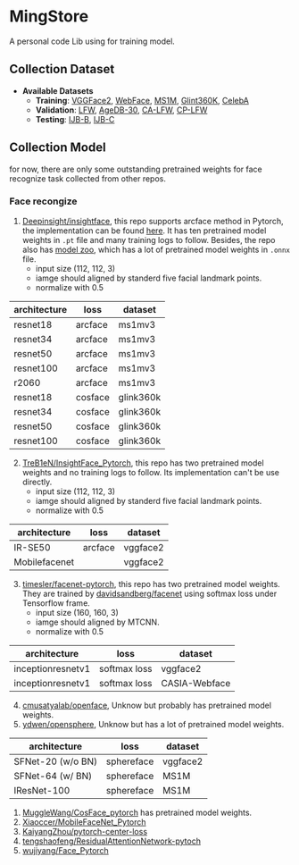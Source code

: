 # MingStore
A personal code Lib using for training model.
## Collection Dataset
- **Available Datasets**
  - **Training**: [VGGFace2](https://arxiv.org/pdf/1710.08092.pdf), [WebFace](https://arxiv.org/pdf/1411.7923v1.pdf), [MS1M](https://arxiv.org/pdf/1607.08221.pdf), [Glint360K](https://arxiv.org/abs/2203.15565), [CelebA](https://mmlab.ie.cuhk.edu.hk/projects/CelebA.html)
  - **Validation**: [LFW](http://vis-www.cs.umass.edu/lfw/), [AgeDB-30](https://ibug.doc.ic.ac.uk/media/uploads/documents/agedb.pdf), [CA-LFW](https://arxiv.org/pdf/1708.08197.pdf), [CP-LFW](http://www.whdeng.cn/CPLFW/Cross-Pose-LFW.pdf)
  - **Testing**: [IJB-B](https://openaccess.thecvf.com/content_cvpr_2017_workshops/w6/papers/Whitelam_IARPA_Janus_Benchmark-B_CVPR_2017_paper.pdf), [IJB-C](http://biometrics.cse.msu.edu/Publications/Face/Mazeetal_IARPAJanusBenchmarkCFaceDatasetAndProtocol_ICB2018.pdf)
## Collection Model
for now, there are only some outstanding pretrained weights for face recognize task collected from other repos. 
### Face recongize
1. [Deepinsight/insightface](https://github.com/deepinsight/insightface), this repo supports arcface method in Pytorch, the implementation can be found [here](https://github.com/deepinsight/insightface/tree/master/recognition/arcface_torch). It has ten pretrained model weights in `.pt` file and many training logs to follow. Besides, the repo also has [model zoo](https://github.com/deepinsight/insightface/tree/master/model_zoo), which has a lot of pretrained model weights in `.onnx` file. 
   - input size (112, 112, 3)     
   - iamge should aligned by standerd five facial landmark points.
   - normalize with 0.5

|architecture|loss|dataset|
|-------|-------|-------|
|resnet18|arcface|ms1mv3|
|resnet34|arcface|ms1mv3|
|resnet50|arcface|ms1mv3|
|resnet100|arcface|ms1mv3|
|r2060|arcface|ms1mv3|
|resnet18|cosface|glink360k|
|resnet34|cosface|glink360k|
|resnet50|cosface|glink360k|
|resnet100|cosface|glink360k|

2. [TreB1eN/InsightFace_Pytorch](https://github.com/TreB1eN/InsightFace_Pytorch), this repo has two pretrained model weights and no training logs to follow. Its implementation can't be use directly.
   - input size (112, 112, 3) 
   - iamge should aligned by standerd five facial landmark points.
   - normalize with 0.5


|architecture|loss|dataset|
|-------|-------|-------|
|IR-SE50|arcface|vggface2|
|Mobilefacenet| |vggface2|

3. [timesler/facenet-pytorch](https://github.com/timesler/facenet-pytorch), this repo has two pretrained model weights. They are trained by [davidsandberg/facenet](https://github.com/davidsandberg/facenet) using softmax loss under Tensorflow frame.
   - input size (160, 160, 3) 
   - iamge should aligned by MTCNN.
   - normalize with 0.5

|architecture|loss|dataset|
|-------|-------|-------|
|inceptionresnetv1|softmax loss|vggface2|
|inceptionresnetv1|softmax loss|CASIA-Webface|
4. [cmusatyalab/openface](https://github.com/cmusatyalab/openface), Unknow but probably has pretrained model weights.
5. [ydwen/opensphere](https://github.com/ydwen/opensphere), Unknow but has a lot of pretrained model weights.

|architecture|loss|dataset|
|-------|-------|-------|
|SFNet-20 (w/o BN)|sphereface|vggface2|
|SFNet-64 (w/ BN)|sphereface|MS1M|
|IResNet-100|sphereface|MS1M|
1. [MuggleWang/CosFace_pytorch](https://github.com/MuggleWang/CosFace_pytorch) has pretrained model weights.
2. [Xiaoccer/MobileFaceNet_Pytorch](https://github.com/Xiaoccer/MobileFaceNet_Pytorch)
3. [KaiyangZhou/pytorch-center-loss](https://github.com/KaiyangZhou/pytorch-center-loss)
4.  [tengshaofeng/ResidualAttentionNetwork-pytoch](https://github.com/tengshaofeng/ResidualAttentionNetwork-pytorch)
5.   [wujiyang/Face_Pytorch](https://github.com/wujiyang/Face_Pytorch)
